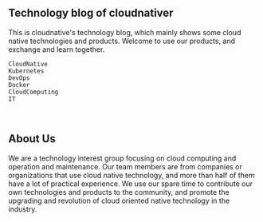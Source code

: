 
## Technology blog of cloudnativer

This is cloudnative's technology blog, which mainly shows some cloud native technologies and products. Welcome to use our products, and exchange and learn together.

```
CloudNative
Kubernetes
DevOps
Docker
CloudComputing
IT
```

<br>

## About Us

We are a technology interest group focusing on cloud computing and operation and maintenance. Our team members are from companies or organizations that use cloud native technology, and more than half of them have a lot of practical experience. We use our spare time to contribute our own technologies and products to the community, and promote the upgrading and revolution of cloud oriented native technology in the industry.


